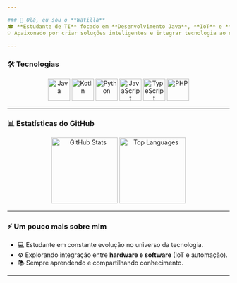 ```yaml
---

### 👋 Olá, eu sou o **Watilla**
🎓 **Estudante de TI** focado em **Desenvolvimento Java**, **IoT** e **Automação de Sistemas**.  
💡 Apaixonado por criar soluções inteligentes e integrar tecnologia ao mundo real.

---
```


### 🛠️ Tecnologias

<p align="center">
  <img src="https://cdn.jsdelivr.net/gh/devicons/devicon/icons/java/java-original.svg" height="50" alt="Java" />
  <img src="https://cdn.jsdelivr.net/gh/devicons/devicon/icons/kotlin/kotlin-original.svg" height="50" alt="Kotlin" />
  <img src="https://cdn.jsdelivr.net/gh/devicons/devicon/icons/python/python-original.svg" height="50" alt="Python" />
  <img src="https://cdn.jsdelivr.net/gh/devicons/devicon/icons/javascript/javascript-original.svg" height="50" alt="JavaScript" />
  <img src="https://cdn.jsdelivr.net/gh/devicons/devicon/icons/typescript/typescript-original.svg" height="50" alt="TypeScript" />
  <img src="https://cdn.jsdelivr.net/gh/devicons/devicon/icons/php/php-original.svg" height="50" alt="PHP" />
</p>

---

### 📊 Estatísticas do GitHub

<p align="center">
  <img src="https://github-readme-stats.vercel.app/api?username=watilla-dev&show_icons=true&theme=default&title_color=000000&text_color=000000&icon_color=89CFF0&hide_border=true" height="150" alt="GitHub Stats" />
  <img src="https://github-readme-stats.vercel.app/api/top-langs/?username=watilla-dev&layout=compact&theme=default&title_color=000000&text_color=000000&hide_border=true" height="150" alt="Top Languages" />
</p>

---
<!--
### 🌐 Conecte-se comigo

<p align="center">
  <a href="https://www.linkedin.com/in/SEU-LINKEDIN" target="_blank">
    <img src="https://img.shields.io/badge/LinkedIn-0077B5?style=for-the-badge&logo=linkedin&logoColor=white" />
  </a>
  <a href="https://SEU-SITE-PESSOAL.com" target="_blank">
    <img src="https://img.shields.io/badge/Website-000000?style=for-the-badge&logo=About.me&logoColor=white" />
  </a>
</p>

---
-->
### ⚡ Um pouco mais sobre mim
- 💻 Estudante em constante evolução no universo da tecnologia.  
- ⚙️ Explorando integração entre **hardware e software** (IoT e automação).  
- 📚 Sempre aprendendo e compartilhando conhecimento.

---

